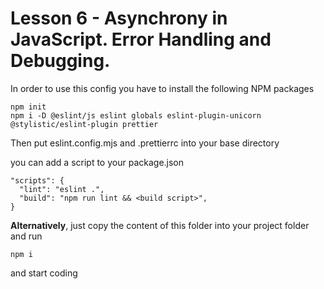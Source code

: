 # Lesson 6 - Asynchrony in JavaScript. Error Handling and Debugging.

In order to use this config you have to install the following NPM packages
```
npm init
npm i -D @eslint/js eslint globals eslint-plugin-unicorn @stylistic/eslint-plugin prettier
```

Then put eslint.config.mjs and .prettierrc into your base directory

you can add a script to your package.json
```
"scripts": {
  "lint": "eslint .",
  "build": "npm run lint && <build script>",
}
```

**Alternatively**, just copy the content of this folder into your project folder and run
```
npm i
```

and start coding
